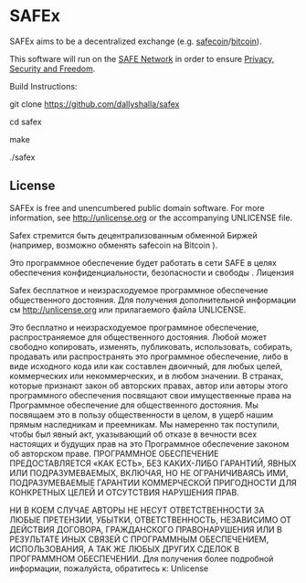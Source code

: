 # SAFEx

SAFEx aims to be a decentralized exchange (e.g. [safecoin](http://maidsafe.net/safecoin)/[bitcoin](https://bitcoin.org/en/)).

This software will run on the [SAFE Network](http://maidsafe.net/SystemDocs/) in order to ensure [Privacy, Security and Freedom](http://maidsafe.net/company-privacy-security-freedom).



Build Instructions:

git clone https://github.com/dallyshalla/safex

cd safex

make

./safex


## License

SAFEx is free and unencumbered public domain software. For more information, see <http://unlicense.org> or the accompanying UNLICENSE file.



Safex стремится быть децентрализованным обменной Биржей (например, возможно обменять safecoin на Bitcoin ).

Это программное обеспечение будет работать в сети SAFE в целях обеспечения конфиденциальности, безопасности и свободы .
Лицензия

Safex бесплатное и неизрасходуемое программное обеспечение общественного достояния. Для получения дополнительной информации см http://unlicense.org или прилагаемого файла UNLICENSE.

Это бесплатно и неизрасходуемое программное обеспечение, распространяемое для общественного достояния. Любой может свободно копировать, изменять, публиковать, использовать, собирать, продавать или распространять это программное обеспечение, либо в виде исходного кода или как составлен двоичный, для любых целей, коммерческих или некоммерческих, и в любом значении.
В странах, которые признают закон об авторских правах, автор или авторы этого программного обеспечения посвящают свои имущественные права на Программное обеспечение для общественного достояния. Мы посвящаем это в пользу общественности в целом, в ущерб нашим прямым наследникам и преемникам.
Мы намеренно так поступили, чтобы был явный акт, указывающий об отказе в вечности всех настоящих и будущих прав на это Программное обеспечение законом об авторском праве.
ПРОГРАММНОЕ ОБЕСПЕЧЕНИЕ ПРЕДОСТАВЛЯЕТСЯ «КАК ЕСТЬ», БЕЗ КАКИХ-ЛИБО ГАРАНТИЙ, ЯВНЫХ ИЛИ ПОДРАЗУМЕВАЕМЫХ, ВКЛЮЧАЯ, НО НЕ ОГРАНИЧИВАЯСЬ ​​ИМИ, ПОДРАЗУМЕВАЕМЫЕ ГАРАНТИИ КОММЕРЧЕСКОЙ ПРИГОДНОСТИ ДЛЯ КОНКРЕТНЫХ ЦЕЛЕЙ И ОТСУТСТВИЯ НАРУШЕНИЯ ПРАВ.

НИ В КОЕМ СЛУЧАЕ АВТОРЫ НЕ НЕСУТ ОТВЕТСТВЕННОСТИ ЗА ЛЮБЫЕ ПРЕТЕНЗИИ, УБЫТКИ, ОТВЕТСТВЕННОСТЬ, НЕЗАВИСИМО ОТ ДЕЙСТВИЯ ДОГОВОРА, ГРАЖДАНСКОГО ПРАВОНАРУШЕНИЯ ИЛИ В РЕЗУЛЬТАТЕ ИНЫХ СВЯЗЕЙ С ПРОГРАММНЫМ ОБЕСПЕЧЕНИЕМ, ИСПОЛЬЗОВАНИЯ, А ТАК ЖЕ ЛЮБЫХ ДРУГИХ СДЕЛОК В ПРОГРАММНОМ ОБЕСПЕЧЕНИИ.
Для получения более подробной информации, пожалуйста, обратитесь к: Unlicense
